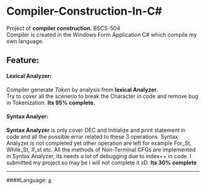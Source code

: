 # Compiler-Construction-In-C#
Project of **compiler construction**. BSCS-504  
Compiler is created in the Windows Form Application C# which compile my own language.
## Feature:
#### Lexical Analyzer:
Compiler generate *Token* by analysis from **lexical Analyzer**. </br>Try to cover all the scenerio to break the Character in code and remove bug in Tokenization. **Its 95% complete.**  </br>
#### Syntax Analyer:
**Syntax Analyzer** is only cover DEC and Initialize and print statement in code and all the possible error related to these 3 operations. Syntax Analyzer is not completed yet other operation are left for example For_St, While_St, If_st etc. All the methods of Non-Terminal CFGs are implemented in Syntax Analyzer, its needs a lot of debugging due to index++ in code. I submitted my project so may be i will not complete it xD. **Its 30% complete**
<hr>

####Language:
[a](Language/)
